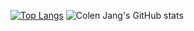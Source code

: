 [![Top Langs](https://github-readme-stats.vercel.app/api/top-langs/?username=cagdaseksi&layout=compact&theme=radical&langs_count=8)](https://github.com/freshdev2015/github-readme-stats)
![Colen Jang's GitHub stats](https://github-readme-stats.vercel.app/api?username=anuraghazra&count_private=true&theme=radical&show_icons=true&hide_title=true)
